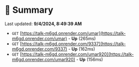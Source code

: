 # 📖 Summary
Last updated: **9/4/2024, 8:49:39 AM**

- `GET` [https://talk-m6gd.onrender.com/umar](https://talk-m6gd.onrender.com/umar) - **Up** (265ms)
- `GET` [https://talk-m6gd.onrender.com/9337](https://talk-m6gd.onrender.com/9337) - **Up** (162ms)
- `GET` [https://talk-m6gd.onrender.com/umar920](https://talk-m6gd.onrender.com/umar920) - **Up** (156ms)
